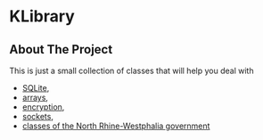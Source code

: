 # KLibrary

## About The Project
This is just a small collection of classes that will help you deal with <br> 
- [SQLite](src/main/java/Utils/SQLUtils.java), 
- [arrays](src/main/java/Utils/ArrayUtils.java), 
- [encryption](src/main/java/Utils/EncryptionUtils.java),
- [sockets](src/main/java/Utils/ServerSocketManager.java),
- [classes of the North Rhine-Westphalia government](src/main/java/Utils/AbiturKlassenUtils/)

